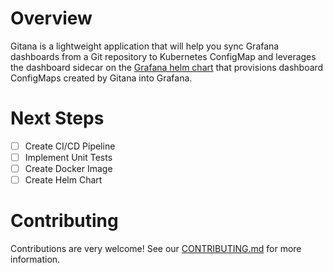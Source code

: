 # Overview
Gitana is a lightweight application that will help you sync Grafana dashboards from a Git repository to Kubernetes ConfigMap and leverages the dashboard sidecar on the [Grafana helm chart](https://github.com/grafana/helm-charts/tree/main/charts/grafana) that provisions dashboard ConfigMaps created by Gitana into Grafana.

# Next Steps
- [ ] Create CI/CD Pipeline
- [ ] Implement Unit Tests
- [ ] Create Docker Image
- [ ] Create Helm Chart

# Contributing
Contributions are very welcome! See our [CONTRIBUTING.md](CONTRIBUTING.md) for more information.
